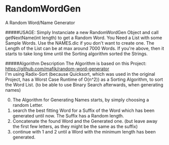 # RandomWordGen
A Random Word/Name Generator

#####USAGE:
Simply Instanciate a new RandomWordGen Object and call getNextName(int length) to get a Random Word.
You Need a List with some Sample Words. Use the NAMES.dic if you don't want to create one. 
The Length of the List can be at max around 7000 Words. If you're above, then it starts to take long time until the Sorting algorithm sorted the Strings.

#####Algorithm Description
The Algorithm is based on this Project: https://github.com/mafik/random-word-generator <br>
I'm  using Radix-Sort (because Quicksort, which was used in the original Project, has a Worst Case Runtime of O(n^2)) as a Sorting Algorithm, to sort the Word List. (to be able to use Binary Search afterwards, when generating names) 

0. The Algorithm for Generating Names starts, by simply choosing a random Letter.
1. search the best fitting Word for a Suffix of the Word which has been generated until now. The Suffix has a Random length.
2. Concatenate the found Word and the Generated one. (but leave away the first few letters, as they might be the same as the suffix)
3. continue with 1 and 2 until a Word with the minimum length has been generated.
